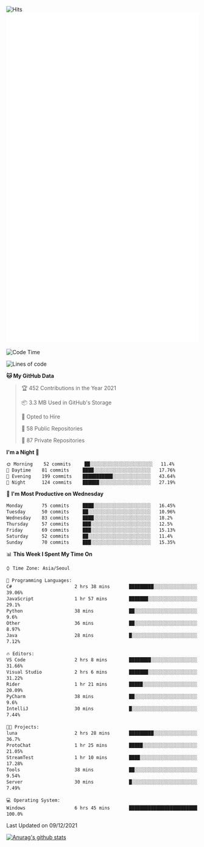 ![Hits](https://hits.seeyoufarm.com/api/count/incr/badge.svg?url=https%3A%2F%2Fgithub.com%2Fkokose1234&count_bg=%2379C83D&title_bg=%23555555&icon=apple.svg&icon_color=%23E7E7E7&title=hits&edge_flat=false)
<br/>
![Metrics](https://github.com/kokose1234/kokose1234/blob/main/github-metrics.svg)

<!--START_SECTION:waka-->
![Code Time](http://img.shields.io/badge/Code%20Time-336%20hrs%2034%20mins-blue)

![Lines of code](https://img.shields.io/badge/From%20Hello%20World%20I%27ve%20Written-9%20Million%20lines%20of%20code-blue)

**🐱 My GitHub Data** 

> 🏆 452 Contributions in the Year 2021
 > 
> 📦 3.3 MB Used in GitHub's Storage 
 > 
> 💼 Opted to Hire
 > 
> 📜 58 Public Repositories 
 > 
> 🔑 87 Private Repositories  
 > 
**I'm a Night 🦉** 

```text
🌞 Morning    52 commits     ██░░░░░░░░░░░░░░░░░░░░░░░   11.4% 
🌆 Daytime    81 commits     ████░░░░░░░░░░░░░░░░░░░░░   17.76% 
🌃 Evening    199 commits    ███████████░░░░░░░░░░░░░░   43.64% 
🌙 Night      124 commits    ██████░░░░░░░░░░░░░░░░░░░   27.19%

```
📅 **I'm Most Productive on Wednesday** 

```text
Monday       75 commits     ████░░░░░░░░░░░░░░░░░░░░░   16.45% 
Tuesday      50 commits     ██░░░░░░░░░░░░░░░░░░░░░░░   10.96% 
Wednesday    83 commits     ████░░░░░░░░░░░░░░░░░░░░░   18.2% 
Thursday     57 commits     ███░░░░░░░░░░░░░░░░░░░░░░   12.5% 
Friday       69 commits     ███░░░░░░░░░░░░░░░░░░░░░░   15.13% 
Saturday     52 commits     ██░░░░░░░░░░░░░░░░░░░░░░░   11.4% 
Sunday       70 commits     ███░░░░░░░░░░░░░░░░░░░░░░   15.35%

```


📊 **This Week I Spent My Time On** 

```text
⌚︎ Time Zone: Asia/Seoul

💬 Programming Languages: 
C#                       2 hrs 38 mins       █████████░░░░░░░░░░░░░░░░   39.06% 
JavaScript               1 hr 57 mins        ███████░░░░░░░░░░░░░░░░░░   29.1% 
Python                   38 mins             ██░░░░░░░░░░░░░░░░░░░░░░░   9.6% 
Other                    36 mins             ██░░░░░░░░░░░░░░░░░░░░░░░   8.97% 
Java                     28 mins             █░░░░░░░░░░░░░░░░░░░░░░░░   7.12%

🔥 Editors: 
VS Code                  2 hrs 8 mins        ████████░░░░░░░░░░░░░░░░░   31.66% 
Visual Studio            2 hrs 6 mins        ███████░░░░░░░░░░░░░░░░░░   31.22% 
Rider                    1 hr 21 mins        █████░░░░░░░░░░░░░░░░░░░░   20.09% 
PyCharm                  38 mins             ██░░░░░░░░░░░░░░░░░░░░░░░   9.6% 
IntelliJ                 30 mins             █░░░░░░░░░░░░░░░░░░░░░░░░   7.44%

🐱‍💻 Projects: 
luna                     2 hrs 28 mins       █████████░░░░░░░░░░░░░░░░   36.7% 
ProtoChat                1 hr 25 mins        █████░░░░░░░░░░░░░░░░░░░░   21.05% 
StreamTest               1 hr 10 mins        ████░░░░░░░░░░░░░░░░░░░░░   17.28% 
Tools                    38 mins             ██░░░░░░░░░░░░░░░░░░░░░░░   9.54% 
Server                   30 mins             █░░░░░░░░░░░░░░░░░░░░░░░░   7.49%

💻 Operating System: 
Windows                  6 hrs 45 mins       █████████████████████████   100.0%

```


 Last Updated on 09/12/2021
<!--END_SECTION:waka-->

[![Anurag's github stats](https://github-readme-stats.vercel.app/api?username=kokose1234&theme=dracula)](https://github.com/anuraghazra/github-readme-stats)



	
